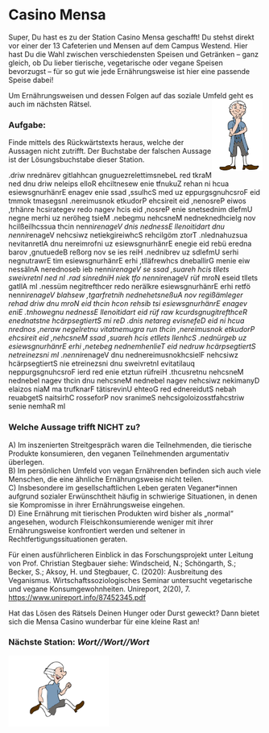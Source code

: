 # Casino Mensa

Super, Du hast es zu der Station Casino Mensa geschafft! Du stehst direkt vor einer der 13 Cafeterien und Mensen auf dem Campus Westend. Hier hast Du die Wahl zwischen verschiedensten Speisen und Getränken – ganz gleich, ob Du lieber tierische, vegetarische oder vegane Speisen bevorzugst – für so gut wie jede Ernährungsweise ist hier eine passende Speise dabei! 

Um Ernährungsweisen und dessen Folgen auf das soziale Umfeld geht es auch im nächsten Rätsel. <img align="right" src="Pose1_1.svg" width="100">
### Aufgabe: 
Finde mittels des Rückwärtstexts heraus, welche der Aussagen nicht zutrifft. Der Buchstabe der falschen Aussage ist der Lösungsbuchstabe dieser Station.

.driw nrednärev gitlahhcan gnuguezrelettimsnebeL red tkraM ned dnu driw neleips elloR ehciltnesew enie tfnukuZ rehan ni hcua esiewsgnurhänrE enagev enie ssad ,ssulhcS med uz eppurgsgnuhcsroF eid tmmok tmasegsnI .nereimusnok etkudorP ehcsireit eid ,nenosreP eiwos ,trhänre hcsirategev redo nagev hcis eid ,nosreP enie snetsednim dlefmU negne merhi uz neröheg tsieM .nebegmu nehcsneM nedneknedhcielg nov hcilßeilhcssua thcin nenni*renageV dnis nednessE llenoitidart dnu nenni*renageV nehcsiwz netiekgireiwhcS rehcilgöm ztorT .nlednahuzsua nevitanretlA dnu nereimrofni uz esiewsgnurhänrE enegie eid rebü eredna barov ,gnutuedeB reßorg nov se ies reiH .nednibrev uz sdlefmU serhi negnutrawrE tim esiewsgnurhänrE erhi ,tlläfrewhcs dneballirG menie eiw nessälnA nerednoseb ieb nenni*renageV se ssad ,suareh hcis tllets sweivretnI ned nI .rad sinredniH niek tfo nenni*renageV rüf mroN eseid tllets gatllA mI .nessüm negitrefthcer redo nerälkre esiewsgnurhänrE erhi retfö nenni*renageV blahsew ,tgarfretnih nednehetsneßuA nov regißämleger rehad driw dnu mroN eid thcin hcon rehsib tsi esiewsgnurhänrE enagev eniE .tnhowegnu nednessE llenoitidart eid rüf raw kcurdsgnugitrefthceR enednatstne hcärpsegtiertS mi reD .dnis netareg evisnefeD eid ni hcua nrednos ,neraw negelretnu vitatnemugra run thcin ,nereimusnok etkudorP ehcsireit eid ,nehcsneM ssad ,suareh hcis etllets llenhcS .nednürgeb uz esiewsgnurhänrE erhi ,netebeg nednemhenlieT eid nedruw hcärpsegtiertS netreinezsni mI .nenni*renageV dnu nednereimusnokhcsielF nehcsiwz hcärpsegtiertS nie etreinezsni dnu sweivretnI evitatilauq neppurgsgnuhcsroF ierd red enie etztun rüfreiH .thcusretnu nehcsneM nednebel nagev thcin dnu nehcsneM nednebel nagev nehcsiwz nekimanyD elaizos niaM ma trufknarF tätisrevinU ehteoG red ednereidutS nebah reuabgetS naitsirhC rosseforP nov sranimeS nehcsigoloizosstfahcstriw senie nemhaR mI

### Welche Aussage trifft NICHT zu?
A) Im inszenierten Streitgespräch waren die Teilnehmenden, die tierische Produkte konsumieren, den veganen Teilnehmenden argumentativ überlegen.  
B) Im persönlichen Umfeld von vegan Ernährenden befinden sich auch viele Menschen, die eine ähnliche Ernährungsweise nicht teilen. <br/>
C) Insbesondere im gesellschaftlichen Leben geraten Veganer*innen aufgrund sozialer Erwünschtheit häufig in schwierige Situationen, in denen sie Kompromisse in ihrer Ernährungsweise eingehen.  
D) Eine Ernährung mit tierischen Produkten wird bisher als „normal“ angesehen, wodurch Fleischkonsumierende weniger mit ihrer Ernährungsweise konfrontiert werden und seltener in Rechtfertigungssituationen geraten. 

Für einen ausführlicheren Einblick in das Forschungsprojekt unter Leitung von Prof. Christian Stegbauer siehe: 
Windscheid, N.; Schöngarth, S.; Becker, S.; Aksoy, H. und Stegbauer, C. (2020): Ausbreitung des Veganismus. Wirtschaftssoziologisches Seminar untersucht vegetarische und vegane Konsumgewohnheiten. Unireport, 2(20), 7. https://www.unireport.info/87452345.pdf 

Hat das Lösen des Rätsels Deinen Hunger oder Durst geweckt? Dann bietet sich die Mensa Casino wunderbar für eine kleine Rast an! 

### Nächste Station: _Wort//Wort//Wort_
<img src="Pose2.svg" width="200">
